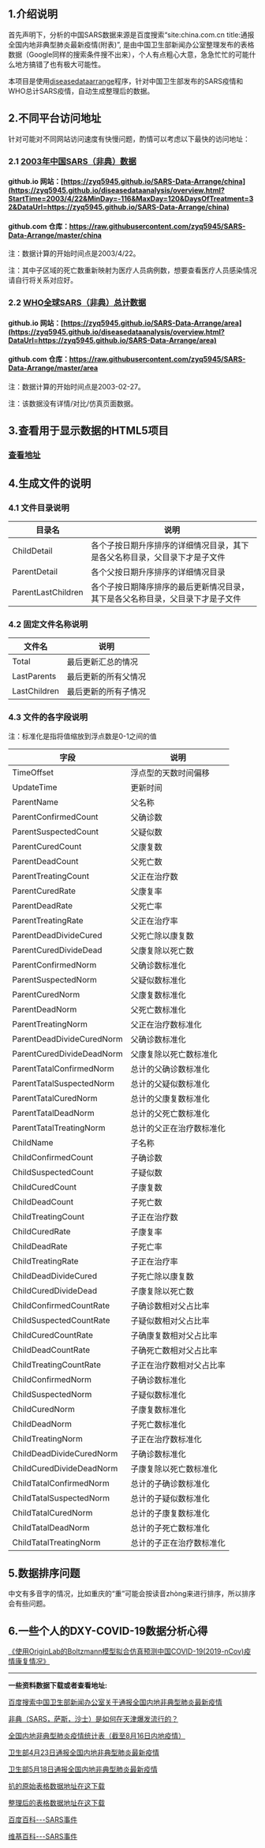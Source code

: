 
## 1.介绍说明

首先声明下，分析的中国SARS数据来源是百度搜索“site:china.com.cn title:通报全国内地非典型肺炎最新疫情(附表)”, 是由中国卫生部新闻办公室整理发布的表格数据（Google同样的搜索条件搜不出来），个人有点粗心大意，急急忙忙的可能什么地方搞错了也有极大可能性。

本项目是使用[diseasedataarrange](https://github.com/zyq5945/diseasedataarrange)程序，针对中国卫生部发布的SARS疫情和WHO总计SARS疫情，自动生成整理后的数据。


## 2.不同平台访问地址

针对可能对不同网站访问速度有快慢问题，酌情可以考虑以下最快的访问地址：


### 2.1 [2003年中国SARS（非典）数据](https://zyq5945.github.io/zyq5945/blog_10.html)

#### github.io 网站：[https://zyq5945.github.io/SARS-Data-Arrange/china](https://zyq5945.github.io/diseasedataanalysis/overview.html?StartTime=2003/4/22&MinDay=-116&MaxDay=120&DaysOfTreatment=32&DataUrl=https://zyq5945.github.io/SARS-Data-Arrange/china)

#### github.com 仓库：https://raw.githubusercontent.com/zyq5945/SARS-Data-Arrange/master/china


注：数据计算的开始时间点是2003/4/22。

注：其中子区域的死亡数重新映射为医疗人员病例数，想要查看医疗人员感染情况请自行将关系对应好。


### 2.2 [WHO全球SARS（非典）总计数据](https://www.who.int/csr/sars/country/table2004_04_21/en/)

#### github.io 网站：[https://zyq5945.github.io/SARS-Data-Arrange/area](https://zyq5945.github.io/diseasedataanalysis/overview.html?DataUrl=https://zyq5945.github.io/SARS-Data-Arrange/area)

#### github.com 仓库：https://raw.githubusercontent.com/zyq5945/SARS-Data-Arrange/master/area


注：数据计算的开始时间点是2003-02-27。

注：该数据没有详情/对比/仿真页面数据。


## 3.查看用于显示数据的HTML5项目

### [查看地址](https://github.com/zyq5945/diseasedataanalysis)


## 4.生成文件的说明

### 4.1 文件目录说明

| 目录名 |  说明 |
|---|---|
|  ChildDetail | 各个子按日期升序排序的详细情况目录，其下是各父名称目录，父目录下才是子文件 |
|  ParentDetail | 各个父按日期升序排序的详细情况目录 |
|  ParentLastChildren | 各个子按日期降序排序的最后更新情况目录，其下是各父名称目录，父目录下才是子文件 |


### 4.2 固定文件名称说明

| 文件名 |  说明 |
|---|---|
|  Total | 最后更新汇总的情况 |
|  LastParents | 最后更新的所有父情况 |
|  LastChildren | 最后更新的所有子情况 |


### 4.3 文件的各字段说明

注：标准化是指将值缩放到浮点数是0-1之间的值

| 字段 |  说明 |
|---|---|
|  TimeOffset | 浮点型的天数时间偏移 |
|  UpdateTime | 更新时间 |
|  ParentName | 父名称 |
|  ParentConfirmedCount | 父确诊数 |
|  ParentSuspectedCount | 父疑似数 |
|  ParentCuredCount | 父康复数 |
|  ParentDeadCount | 父死亡数 |
|  ParentTreatingCount | 父正在治疗数 |
|  ParentCuredRate | 父康复率 |
|  ParentDeadRate | 父死亡率 |
|  ParentTreatingRate | 父正在治疗率 |
|  ParentDeadDivideCured | 父死亡除以康复数 |
|  ParentCuredDivideDead | 父康复除以死亡数 |
|  ParentConfirmedNorm | 父确诊数标准化 |
|  ParentSuspectedNorm | 父疑似数标准化 |
|  ParentCuredNorm | 父康复数标准化 |
|  ParentDeadNorm | 父死亡数标准化 |
|  ParentTreatingNorm | 父正在治疗数标准化 |
|  ParentDeadDivideCuredNorm | 父确诊数标准化 |
|  ParentCuredDivideDeadNorm | 父康复除以死亡数标准化 |
|  ParentTatalConfirmedNorm | 总计的父确诊数标准化 |
|  ParentTatalSuspectedNorm | 总计的父疑似数标准化 |
|  ParentTatalCuredNorm | 总计的父康复数标准化 |
|  ParentTatalDeadNorm | 总计的父死亡数标准化 |
|  ParentTatalTreatingNorm | 总计的父正在治疗数标准化 |
|  ChildName | 子名称 |
|  ChildConfirmedCount | 子确诊数 |
|  ChildSuspectedCount | 子疑似数 |
|  ChildCuredCount | 子康复数 |
|  ChildDeadCount | 子死亡数 |
|  ChildTreatingCount | 子正在治疗数 |
|  ChildCuredRate | 子康复率 |
|  ChildDeadRate | 子死亡率 |
|  ChildTreatingRate | 子正在治疗率 |
|  ChildDeadDivideCured | 子死亡除以康复数 |
|  ChildCuredDivideDead | 子康复除以死亡数 |
|  ChildConfirmedCountRate | 子确诊数相对父占比率 |
|  ChildSuspectedCountRate | 子疑似数相对父占比率 |
|  ChildCuredCountRate | 子确康复数相对父占比率 |
|  ChildDeadCountRate | 子确死亡数相对父占比率 |
|  ChildTreatingCountRate | 子正在治疗数相对父占比率 |
|  ChildConfirmedNorm | 子确诊数标准化 |
|  ChildSuspectedNorm | 子疑似数标准化 |
|  ChildCuredNorm | 子康复数标准化 |
|  ChildDeadNorm | 子死亡数标准化 |
|  ChildTreatingNorm | 子正在治疗数标准化 |
|  ChildDeadDivideCuredNorm | 子确诊数标准化 |
|  ChildCuredDivideDeadNorm | 子康复除以死亡数标准化 |
|  ChildTatalConfirmedNorm | 总计的子确诊数标准化 |
|  ChildTatalSuspectedNorm | 总计的子疑似数标准化 |
|  ChildTatalCuredNorm | 总计的子康复数标准化 |
|  ChildTatalDeadNorm | 总计的子死亡数标准化 |
|  ChildTatalTreatingNorm | 总计的子正在治疗数标准化 |


## 5.数据排序问题

中文有多音字的情况，比如重庆的“重”可能会按读音zhòng来进行排序，所以排序会有些问题。

## 6.一些个人的DXY-COVID-19数据分析心得


[《使用OriginLab的Boltzmann模型拟合仿真预测中国COVID-19(2019-nCov)疫情康复情况》](https://zyq5945.github.io/zyq5945/blog_13.html)

----

**一些资料数据下载或者查看地址:**

[百度搜索中国卫生部新闻办公室关于通报全国内地非典型肺炎最新疫情](https://www.baidu.com/s?ie=utf-8&f=8&rsv_bp=1&rsv_idx=1&tn=baidu&wd=site%3Achina.com.cn%20title%3A%E9%80%9A%E6%8A%A5%E5%85%A8%E5%9B%BD%E5%86%85%E5%9C%B0%E9%9D%9E%E5%85%B8%E5%9E%8B%E8%82%BA%E7%82%8E%E6%9C%80%E6%96%B0%E7%96%AB%E6%83%85(%E9%99%84%E8%A1%A8)&rsv_t=019dfSk6Qnv5ClzTNrmN8NP%2FsYgNMo4XLVdU50bpxioZnL1QX3kRl8g0SZg&rsv_enter=1&rsv_dl=ib&rsv_sug3=2)

[非典（SARS，萨斯，沙士）是如何在天津爆发流行的？](http://blog.sina.com.cn/s/blog_8791cb400102vfv0.html)

[全国内地非典型肺炎疫情统计表（截至8月16日内地疫情）]( http://www.china.com.cn/chinese/zhuanti/feiyan/386427.htm)

[卫生部4月23日通报全国内地非典型肺炎最新疫情](http://www.china.com.cn/chinese/2003/Apr/319444.htm)

[卫生部5月18日通报全国内地非典型肺炎最新疫情](http://www.china.com.cn/chinese/2003/May/331415.htm)

[扒的原始表格数据地址在这下载](./data/SARS_China_Raw.xlsx)

[整理后的表格数据地址在这下载](./data/SARS_China.xlsx)

[百度百科---SARS事件](https://baike.baidu.com/item/SARS%E4%BA%8B%E4%BB%B6/7702261?fr=aladdin)

[维基百科---SARS事件]( https://zh.wikipedia.org/wiki/SARS%E4%BA%8B%E4%BB%B6)

